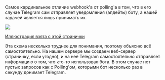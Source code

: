 Самое кардинальное отличие webhook'а от polling'а в том, что в его случае Telegram сам отправляет уведомления (апдейты) боту, а нашей задачей является лишь принимать их.

![](https://ucarecdn.com/2717d597-b47e-4621-bd29-9076e9286526/)

[Иллюстрация взята с этой странички](https://dvmn.org/encyclopedia/about-chatbots/webhook/)

Эта схема несколько труднее для понимания, поэтому объясню всё самостоятельно. На нашем сервере мы создаем веб-сервер (страничку, если угодно), и на неё Telegram самостоятельно отправляет информацию о том, что кто-то использовал бота. В этом случае нет пустых запросов как с Polling'ом, которыми бот несколько раз в секунду донимает Telegram.